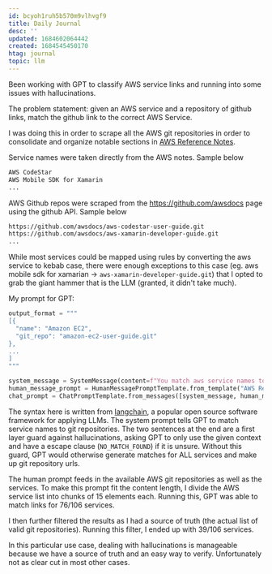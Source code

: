 ```yaml
---
id: bcyoh1ruh5b570m9vlhvgf9
title: Daily Journal
desc: ''
updated: 1684602064442
created: 1684545450170
htag: journal
topic: llm
---
```


Been working with GPT to classify AWS service links and running into some issues with hallucinations. 

The problem statement: given an AWS service and a repository of github links, match the github link to the correct AWS Service. 

I was doing this in order to scrape all the AWS git repositories in order to consolidate and organize notable sections in [AWS Reference Notes](https://awsnotes.dendron.so/about/readme).

Service names were taken directly from the AWS notes. Sample below
```txt
AWS CodeStar
AWS Mobile SDK for Xamarin
...
```

AWS Github repos were scraped from the https://github.com/awsdocs page using the github API. Sample below
```txt
https://github.com/awsdocs/aws-codestar-user-guide.git
https://github.com/awsdocs/aws-xamarin-developer-guide.git
...
```

While most services could be mapped using rules by converting the aws service to kebab case, there were enough exceptions to this case (eg. aws mobile sdk for xamarian -> `aws-xamarin-developer-guide.git`) that I opted to grab the giant hammer that is the LLM (granted, it didn't take much). 

My prompt for GPT:
```py
output_format = """
[{
  "name": "Amazon EC2",
  "git_repo": "amazon-ec2-user-guide.git"
},
...
]
"""

system_message = SystemMessage(content=f"You match aws service names to their corresponding git repositories. You will be given a list of AWS services as one list and a list of git repositories as another list. Your job is to output a json list that matches the aws service name to the git repository.\n Example output format:\n'''{output_format}'''\nOnly match against the git repositories in the context. If you do not find a match, return NO_MATCH_FOUND")
human_message_prompt = HumanMessagePromptTemplate.from_template("AWS Repo List:\n'''\n{repo_list_string}\n'''\n\nAWS Service List:\n'''\n{service_names_string}\n'''\n\nOutput:")
chat_prompt = ChatPromptTemplate.from_messages([system_message, human_message_prompt])
```

The syntax here is written from [langchain](en.wikipedia.org/wiki/LangChain), a popular open source software framework for applying LLMs. 
The system prompt tells GPT to match service names to git repositories. The two sentences at the end are a first layer guard against hallucinations, asking GPT to only use the given context and have a escape clause (`NO_MATCH_FOUND`) if it is unsure. Without this guard, GPT would otherwise generate matches for ALL services and make up git repository urls. 

The human prompt feeds in the available AWS git repositories as well as the services. To make this prompt fit the content length, I divide the AWS service list into chunks of 15 elements each. Running this, GPT was able to match links for 76/106 services. 

I then further filtered the results as I had a source of truth (the actual list of valid git repositories). Running this filter, I ended up with 39/106 services. 

In this particular use case, dealing with hallucinations is manageable because we have a source of truth and an easy way to verify. Unfortunately not as clear cut in most other cases. 

<!--|backlinks: [[res.pkm]]| -->
